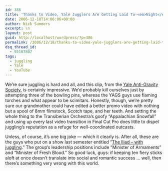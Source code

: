 ```yaml
---
id: 386
title: 'Thanks to Video, Yale Jugglers Are Getting Laid To-<em>Night</em>'
date: 2006-12-18T14:06:06+00:00
author: Nick Summers
excerpt: \n
layout: post
guid: http://localhost/wordpress/?p=386
permalink: /2006/12/18/thanks-to-video-yale-jugglers-are-getting-laid-to-night/
dsq_thread_id:
  - 95107807
tags:
  - juggling
  - Yale
  - YouTube
---
```

We&#8217;re sure juggling is hard and all, and this clip, from the [Yale Anti-Gravity Society](http://yags.sfcave.com/), is certainly impressive. We&#8217;d probably kill ourselves just by attempting three of the bowling pins, whereas the YAGS guys use flaming torches and what appear to be scimitars. Honestly, though, we&#8217;re pretty sure our grandmother could have edited a better promo video with nothing but a spool of 8mm filmstock, Scotch tape, and her teeth. And setting the whole thing to the Transiberian Orchestra&#8217;s goofy &#8220;Appalachian Snowfall&#8221; and using up every last video transition in Final Cut Pro does little to dispel juggling&#8217;s reputation as a refuge for well-coordinated outcasts.

Unless, of course, it&#8217;s one big joke &#8212; which it clearly is. After all, these are the guys who put on a show last semester entitled &#8220;[The Iliad &#8211; with juggling](http://yags.sfcave.com/photos/sp_index.php?dir=./Spring%20Shows/2006%20-%20The%20Iliad%20-%20with%20juggling).&#8221; The group&#8217;s leadership positions include &#8220;Minister of Armaments&#8221; and &#8220;Minister of Fresh Blood.&#8221; So good luck, guys: if keeping ten fiery sticks aloft at once doesn&#8217;t translate into social and romantic success &#8230; well, then there&#8217;s something very wrong with this world.